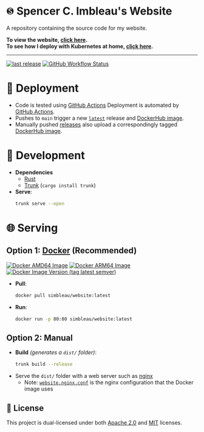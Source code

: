 # <img src="static/logo.svg" width="20px" height="20px"/> Spencer C. Imbleau's Website
A repository containing the source code for my website.

**To view the website, [click here](https://spencer.imbleau.com).**\
**To see how I deploy with Kubernetes at home, [click here](https://github.com/simbleau/home-ops/tree/main/charts/my-website).**

---
[![last release](https://img.shields.io/github/release-date/simbleau/website?logo=github&label=Last%20Release)](https://github.com/simbleau/website/releases)
[![GitHub Workflow Status](https://img.shields.io/github/actions/workflow/status/simbleau/website/ci.yml?logo=github&label=CI)](https://github.com/simbleau/website/actions/workflows/ci.yml)

# 🤖 Deployment
- Code is tested using [GitHub Actions](https://github.com/simbleau/website/actions/workflows/ci.yml)
Deployment is automated by [GitHub Actions](https://github.com/simbleau/website/actions).
- Pushes to `main` trigger a new [`latest`](https://github.com/simbleau/website/releases/tag/latest) release and [DockerHub image](https://hub.docker.com/r/simbleau/website/tags).
- Manually pushed [releases](https://github.com/simbleau/website/releases) also upload a correspondingly tagged [DockerHub image](https://hub.docker.com/r/simbleau/website/tags).

# 🔧 Development
- **Dependencies**
  - [Rust](https://www.rust-lang.org/)
  - [Trunk](https://trunkrs.dev/) (`cargo install trunk`)
- **Serve**:
  ```bash
  trunk serve --open
  ```

# 🌐 Serving
## Option 1: [Docker](https://docker.com) (Recommended)
[![Docker AMD64 Image](https://badgen.net/docker/size/simbleau/website/latest/amd64?icon=docker&label=amd64)](https://hub.docker.com/r/simbleau/website/tags)
[![Docker ARM64 Image](https://badgen.net/docker/size/simbleau/website/latest/arm64?icon=docker&label=arm64v8)](https://hub.docker.com/r/simbleau/website/tags)\
[![Docker Image Version (tag latest semver)](https://img.shields.io/docker/v/simbleau/website/latest?label=version%20%28latest%29)](https://hub.docker.com/r/simbleau/website/tags)

- **Pull**:
  ```bash
  docker pull simbleau/website:latest
  ```
- **Run**:
  ```bash
  docker run -p 80:80 simbleau/website:latest
  ```

## Option 2: Manual
- **Build** *(generates a `dist/` folder)*:
  ```bash
  trunk build --release
  ```
- Serve the `dist/` folder with a web server such as [nginx](https://www.nginx.com/)
  - Note: [`website.nginx.conf`](website.nginx.conf) is the nginx configuration that the Docker image uses

## 🔏 License
This project is dual-licensed under both [Apache 2.0](LICENSE-APACHE) and [MIT](LICENSE-MIT) licenses.
